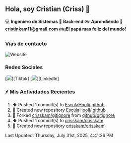 ## Hola, soy Cristian (Criss) 👋

:computer: **Ingeniero de Sistemas**
:pencil: **Back-end**
:eyeglasses: **Aprendiendo**
:e-mail: **cristinkam11@gmail.com**
:family:**¡El papá mas feliz del mundo!**

### Vias de contacto

![Website](https://github.com/crisskam)

### Redes Sociales

[<img src="./assets/social/Tiktok.png"/>][Tiktok]
[<img src="./assets/social/LinkedIn.png"/>][LinkedIn]

### :zap: Mis Actividades Recientes
<!--RECENT_ACTIVITY:start-->
1. ⬆️ Pushed 1 commit(s) to [EsculaHooli/.github](https://github.com/EsculaHooli/.github)<br>
2. 📔 Created new repository [EsculaHooli/.github](https://github.com/EsculaHooli/.github)<br>
3. 🔱 Forked [crisskam/gitignore](https://github.com/crisskam/gitignore) from [github/gitignore](https://github.com/github/gitignore)<br>
4. ⬆️ Pushed 1 commit(s) to [crisskam/crisskam](https://github.com/crisskam/crisskam)<br>
5. 📔 Created new repository [crisskam/crisskam](https://github.com/crisskam/crisskam)<br>
<!--RECENT_ACTIVITY:end-->
<!--RECENT_ACTIVITY:last_update-->
Last Updated: Thursday, July 31st, 2025, 4:41:26 PM
<!--RECENT_ACTIVITY:last_update_end-->
